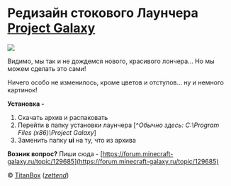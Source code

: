 # Редизайн стокового Лаунчера [Project Galaxy](http://project-galaxy.ru/)

![](https://user-images.githubusercontent.com/47987619/120106594-db5d4280-c187-11eb-92eb-4eb98a4ab6ad.png)

Видимо, мы так и не дождемся нового, красивого лончера... Но мы можем сделать это сами!

Ничего особо не изменилось, кроме цветов и отступов... ну и немного картинок!

**Установка -**

1. Скачать архив и распаковать
2. Перейти в папку установки лаунчера
   [^_Обычно здесь: C:\Program Files (x86)\Project Galaxy_]
3. Заменить папку **ui** на ту, что из архива

**Возник вопрос?** Пиши сюда - [https://forum.minecraft-galaxy.ru/topic/129685](https://forum.minecraft-galaxy.ru/topic/129685)

© [TitanBox](https://forum.minecraft-galaxy.ru/profilemain/165072) ([_zettend_](https://zettend.ru/))
